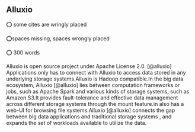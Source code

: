 ## Alluxio

:o: some cites are wringly placed

:o:spaces missing, spaces wrongly placed

:o: 300 words

Alluxio is open source project under Apache License 2.0. [@alluxio] Applications only has to connect with Alluxio to access data stored in any underlying storage systems.Alluxio is Hadoop compatible.In the big data ecosystem, Alluxio [@alluxio] lies between computation frameworks or jobs, such as Apache Spark and various kinds of storage systems, such as Amazon S3.It provides fault-tolerance and effective data management across different storage systems through the mount feature.in also has a web-UI for browsing file systems.Alluxio [@alluxio] connects the gap between big data applications and traditional storage systems , and expands the set of workloads available to utilize the data. 
